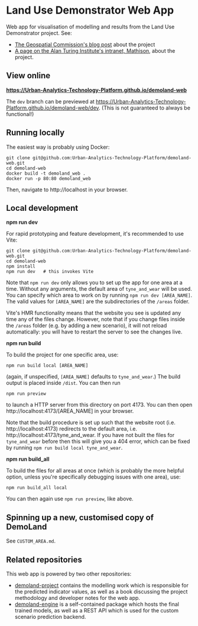 # Land Use Demonstrator Web App

Web app for visualisation of modelling and results from the Land Use Demonstrator project. See:

- [The Geospatial Commission's blog post](https://www.landusedialogues.gov.uk/2023/03/13/using-spatial-data-science-to-deliver-more-from-the-same-land/) about the project
- [A page on the Alan Turing Institute's intranet, Mathison](https://mathison.turing.ac.uk/page/2864), about the project.


## View online

**https://Urban-Analytics-Technology-Platform.github.io/demoland-web**

The `dev` branch can be previewed at https://Urban-Analytics-Technology-Platform.github.io/demoland-web/dev.
(This is not guaranteed to always be functional!)


## Running locally

The easiest way is probably using Docker:

```
git clone git@github.com:Urban-Analytics-Technology-Platform/demoland-web.git
cd demoland-web
docker build -t demoland_web .
docker run -p 80:80 demoland_web
```

Then, navigate to http://localhost in your browser.


## Local development

**npm run dev**

For rapid prototyping and feature development, it's recommended to use Vite:

```
git clone git@github.com:Urban-Analytics-Technology-Platform/demoland-web.git
cd demoland-web
npm install
npm run dev   # this invokes Vite
```

Note that `npm run dev` only allows you to set up the app for one area at a time.
Without any arguments, the default area of `tyne_and_wear` will be used.
You can specify which area to work on by running `npm run dev [AREA_NAME]`.
The valid values for `[AREA_NAME]` are the subdirectories of the `/areas` folder.

Vite's HMR functionality means that the website you see is updated any time any of the files change.
However, note that if you change files inside the `/areas` folder (e.g. by adding a new scenario), it will not reload automatically: you will have to restart the server to see the changes live.

**npm run build**

To build the project for one specific area, use:

```
npm run build local [AREA_NAME]
```

(again, if unspecified, `[AREA_NAME]` defaults to `tyne_and_wear`.)
The build output is placed inside `/dist`. You can then run

```
npm run preview
```

to launch a HTTP server from this directory on port 4173.
You can then open http://localhost:4173/[AREA_NAME] in your browser.

Note that the build procedure is set up such that the website root (i.e. http://localhost:4173) redirects to the default area, i.e. http://localhost:4173/tyne_and_wear.
If you have not built the files for `tyne_and_wear` before then this will give you a 404 error, which can be fixed by running `npm run build local tyne_and_wear`.

**npm run build_all**

To build the files for all areas at once (which is probably the more helpful option, unless you're specifically debugging issues with one area), use:

```
npm run build_all local
```

You can then again use `npm run preview`, like above.

## Spinning up a new, customised copy of DemoLand

See `CUSTOM_AREA.md`.


## Related repositories

This web app is powered by two other repositories:

- [demoland-project](https://github.com/Urban-Analytics-Technology-Platform/demoland-project) contains the modelling work which is responsible for the predicted indicator values, as well as a book discussing the project methodology and developer notes for the web app.
- [demoland-engine](https://github.com/Urban-Analytics-Technology-Platform/demoland-engine) is a self-contained package which hosts the final trained models, as well as a REST API which is used for the custom scenario prediction backend.

